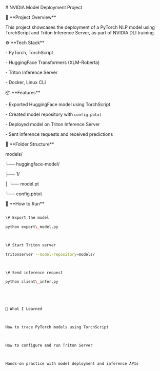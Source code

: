 \# NVIDIA Model Deployment Project



🚀 \*\*Project Overview\*\*  

This project showcases the deployment of a PyTorch NLP model using TorchScript and Triton Inference Server, as part of NVIDIA DLI training.



⚙️ \*\*Tech Stack\*\*

\- PyTorch, TorchScript

\- HuggingFace Transformers (XLM-Roberta)

\- Triton Inference Server

\- Docker, Linux CLI



📦 \*\*Features\*\*

\- Exported HuggingFace model using TorchScript

\- Created model repository with `config.pbtxt`

\- Deployed model on Triton Inference Server

\- Sent inference requests and received predictions



📁 \*\*Folder Structure\*\*

models/

└── huggingface-model/

├── 1/

│ └── model.pt

└── config.pbtxt



🧪 \*\*How to Run\*\*

```bash

\# Export the model

python export\_model.py



\# Start Triton server

tritonserver --model-repository=models/



\# Send inference request

python client\_infer.py





📝 What I Learned



How to trace PyTorch models using TorchScript



How to configure and run Triton Server



Hands-on practice with model deployment and inference APIs

